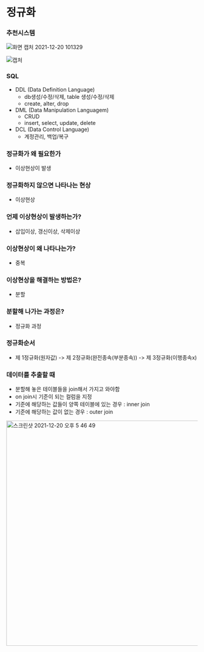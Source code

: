 # 정규화

### 추천시스템
![화면 캡처 2021-12-20 101329](https://user-images.githubusercontent.com/89058117/146698509-2b4fb5c8-333a-403a-b7da-c07b23668026.png)


![캡처](https://user-images.githubusercontent.com/89058117/146698511-44013f86-68f9-4ca0-9609-13ddaa06471f.PNG)

### SQL
- DDL (Data Definition Language)
  - db생성/수정/삭제, table 생성/수정/삭제
  - create, alter, drop
- DML (Data Manipulation Languagem)
  - CRUD
  - insert, select, update, delete
- DCL (Data Control Language)
  - 계정관리, 백업/복구

### 정규화가 왜 필요한가
- 이상현상이 발생

### 정규화하지 않으면 나타나는 현상
- 이상현상

### 언제 이상현상이 발생하는가?
- 삽입이상, 갱신이상, 삭제이상

### 이상현상이 왜 나타나는가?
- 중복

### 이상현상을 해결하는 방법은?
- 분할

### 분할해 나가는 과정은?
- 정규화 과정

### 정규화순서
- 제 1정규화(원자값) -> 제 2정규화(완전종속(부분종속)) -> 제 3정규화(이행종속x)

### 데이터를 추출할 때
- 분할해 놓은 테이블들을 join해서 가지고 와야함
- on join시 기준이 되는 컬럼을 지정
- 기준에 해당하는 값들이 양쪽 테이블에 있는 경우 : inner join
- 기준에 해당하는 값이 없는 경우 : outer join


<img width="594" alt="스크린샷 2021-12-20 오후 5 46 49" src="https://user-images.githubusercontent.com/89058117/146738664-004d370b-5b01-4a86-b0a7-dc0a3db17f9b.png">

